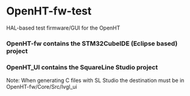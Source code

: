 # OpenHT-fw-test
HAL-based test firmware/GUI for the OpenHT


### OpenHT-fw contains the STM32CubeIDE (Eclipse based) project

### OpenHT_UI contains the SquareLine Studio project
Note: When generating C files with SL Studio the destination must be in OpenHT-fw/Core/Src/lvgl_ui

